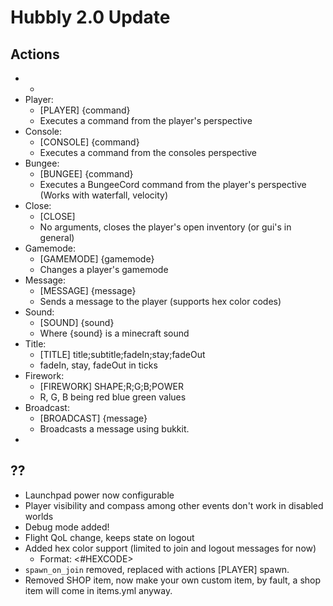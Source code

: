 # Hubbly 2.0 Update

## Actions
- -
- Player:
	- [PLAYER] {command}
	- Executes a command from the player's perspective
- Console:
	- [CONSOLE] {command}
	- Executes a command from the consoles perspective
- Bungee:
	- [BUNGEE] {command}
	- Executes a BungeeCord command from the player's perspective (Works with waterfall, velocity)
- Close:
	- [CLOSE]
	- No arguments, closes the player's open inventory (or gui's in general)
- Gamemode:
	- [GAMEMODE] {gamemode}
	- Changes a player's gamemode
- Message:
	- [MESSAGE] {message}
	- Sends a message to the player (supports hex color codes)
- Sound:
	- [SOUND] {sound}
	- Where {sound} is a minecraft sound
- Title:
	- [TITLE] title;subtitle;fadeIn;stay;fadeOut
	- fadeIn, stay, fadeOut in ticks
- Firework:
	- [FIREWORK] SHAPE;R;G;B;POWER
	- R, G, B being red blue green values
- Broadcast:
	- [BROADCAST] {message}
	- Broadcasts a message using bukkit.
- 
## ??
- Launchpad power now configurable
- Player visibility and compass among other events don't work in disabled worlds
- Debug mode added!
- Flight QoL change, keeps state on logout
- Added hex color support (limited to join and logout messages for now)
	- Format: <#HEXCODE>
- `spawn_on_join` removed, replaced with actions [PLAYER] spawn.
- Removed SHOP item, now make your own custom item, by fault, a shop item will come in items.yml anyway.
